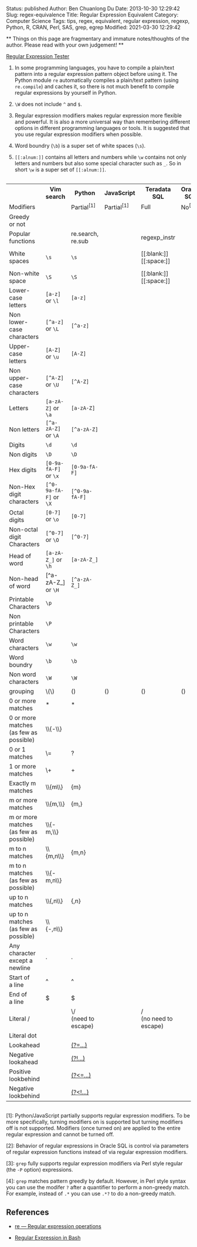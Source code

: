 Status: published
Author: Ben Chuanlong Du
Date: 2013-10-30 12:29:42
Slug: regex-equivalence
Title: Regular Expression Equivalent
Category: Computer Science
Tags: tips, regex, equivalent, regular expression, regexp, Python, R, CRAN, Perl, SAS, grep, egrep
Modified: 2021-03-30 12:29:42

**
Things on this page are fragmentary and immature notes/thoughts of the author. 
Please read with your own judgement!
**

[Regular Expression Tester](https://regex101.com/)


1. In some programming languages,
    you have to compile a plain/text pattern into a regular expression pattern object
    before using it.
    The Python module `re` automatically compiles a plain/text pattern 
    (using `re.compile`)
    and caches it,
    so there is not much benefit to compile regular expressions by yourself in Python.

2. `\W` does not include `^` and `$`.

3. Regular expression modifiers makes regular expression more flexible and powerful. 
    It is also a more universal way 
    than remembering different options in different programming languages or tools. 
    It is suggested that you use regular expression modifiers when possible.

4. Word boundry (`\b`) is a super set of white spaces (`\s`).

5. `[[:alnum:]]` contains all letters and numbers 
    while `\w` contains not only letters and numbers but also some special character such as `_`. 
    So in short `\w` is a super set of `[[:alnum:]]`.


<div style="overflow-x:auto;">
<table style="width:100%">
    <tr>
        <th> </th>
        <th> Vim search </th>
        <th> Python </th>
        <th> JavaScript </th>
        <th> Teradata SQL </th>
        <th> Oracle SQL </th>
        <th> grep </th>
        <th> sed </th>
    </tr>
    <tr>
        <td> Modifiers </td>
        <td> 
        </td>
        <td> 
            Partial<sup>[1]</sup>
        </td>
        <td> 
            Partial<sup>[1]</sup>
        </td>
        <td> Full </td>
        <td> 
            No<sup>[2]</sup> 
        </td>
        <td> Full[3] </td>
        <td> </td>
    </tr>
    <tr>
        <td> Greedy <br> or not</td>
        <td> 
        </td>
        <td> 
        </td>
        <td> 
        </td>
        <td> 
        </td>
        <td> 
        </td>
        <td> 
            Both<sup>[4]</sup>
        </td>
        <td> </td>
    </tr>
    <tr>
        <td> Popular <br> functions </td>
        <td> 
        </td>
        <td> 
            re.search, re.sub
        </td>
        <td> 
        </td>
        <td> 
            regexp_instr
        </td>
        <td> 
        </td>
        <td> </td>
        <td> </td>
    </tr>
    <tr>
        <td> White <br> spaces </td>
        <td> 
            <code>\s</code>
        </td>
        <td> 
            <code>\s</code>
        </td>
        <td> 
        </td>
        <td> 
            [[:blank:]]
            [[:space:]]
        </td>
        <td> 
        </td>
        <td> 
            <code>\s</code> or <code>[[:space:]]</code>
        </td>
        <td> 
            <code>[[:space:]]</code> (recommended) or <code>\s</code>
        </td>
    </tr>
    <tr>
        <td> Non-white <br> space </td>
        <td> 
            <code>\S</code>
        </td>
        <td> 
            <code>\S</code>
        </td>
        <td> 
        </td>
        <td> 
            [[:blank:]]
            [[:space:]]
        </td>
        <td> 
        </td>
        <td> 
            <code>\S</code>
        </td>
        <td> 
            <code>[^[:space:]]</code> or <code>\S</code>
        </td>
    </tr>
    <tr>
        <td> 
            Lower-case <br> letters
        </td>
        <td> 
            <code>[a-z]</code> or <code>\l</code>
        </td>
        <td> 
            <code>[a-z]</code>
        </td>
        <td> 
        </td>
        <td> 
        </td>
        <td> 
        </td>
        <td> 
            <code>[a-z]</code>
        </td>
        <td> 
            <code>[a-z]</code>
        </td>
    </tr>
    <tr>
        <td> 
            Non lower-case <br> characters
        </td>
        <td> 
            <code>[^a-z]</code> or <code>\L</code>
        </td>
        <td> 
            <code>[^a-z]</code>
        </td>
        <td> 
        </td>
        <td> 
        </td>
        <td> 
        </td>
        <td> 
            <code>[^a-z]</code>
        </td>
        <td> 
            <code>[^a-z]</code>
        </td>
    </tr>
    <tr>
        <td> 
            Upper-case <br> letters
        </td>
        <td> 
            <code>[A-Z]</code> or <code>\u</code>
        </td>
        <td> 
            <code>[A-Z]</code>
        </td>
        <td> 
        </td>
        <td> 
        </td>
        <td> 
        </td>
        <td> 
            <code>[A-Z]</code>
        </td>
        <td> 
            <code>[A-Z]</code>
        </td>
    </tr>
    <tr>
        <td> 
            Non upper-case <br> characters
        </td>
        <td> 
            <code>[^A-Z]</code> or <code>\U</code>
        </td>
        <td> 
            <code>[^A-Z]</code>
        </td>
        <td> 
        </td>
        <td> 
        </td>
        <td> 
        </td>
        <td> 
            <code>[^A-Z]</code>
        </td>
        <td> 
            <code>[^A-Z]</code>
        </td>
    </tr>
    <tr>
        <td> 
            Letters
        </td>
        <td> 
            <code>[a-zA-Z]</code> or <code>\a</code>
        </td>
        <td> 
            <code>[a-zA-Z]</code>
        </td>
        <td> 
        </td>
        <td> 
        </td>
        <td> 
        </td>
        <td> 
            <code>[a-zA-Z]</code>
        </td>
        <td> 
            <code>[a-zA-Z]</code>
        </td>
    </tr>
    <tr>
        <td> 
            Non letters
        </td>
        <td> 
            <code>[^a-zA-Z]</code> or <code>\A</code>
        </td>
        <td> 
            <code>[^a-zA-Z]</code>
        </td>
        <td> 
        </td>
        <td> 
        </td>
        <td> 
        </td>
        <td> 
            <code>[^a-zA-Z]</code>
        </td>
        <td> 
            <code>[^a-zA-Z]</code>
        </td>
    </tr>
    <tr>
        <td> 
            Digits
        </td>
        <td> 
            <code>\d</code>
        </td>
        <td> 
            <code>\d</code>
        </td>
        <td> 
        </td>
        <td> 
        </td>
        <td> 
        </td>
        <td> 
            <code>[[:digit:]]</code>
        </td>
        <td> 
            <code>\d</code>
        </td>
    </tr>
    <tr>
        <td> 
            Non digits
        </td>
        <td> 
            <code>\D</code>
        </td>
        <td> 
            <code>\D</code>
        </td>
        <td> 
        </td>
        <td> 
        </td>
        <td> 
        </td>
        <td> 
            <code>[^[:digit:]]</code>
        </td>
        <td> 
            <code>\D</code>
        </td>
    </tr>
    <tr>
        <td> 
            Hex digits
        </td>
        <td> 
            <code>[0-9a-fA-F]</code> or <code>\x</code>
        </td>
        <td> 
            <code>[0-9a-fA-F]</code>
        </td>
        <td> 
        </td>
        <td> 
        </td>
        <td> 
        </td>
        <td> 
            <code>[0-9a-fA-F]</code>
        </td>
        <td> 
            <code>[0-9a-fA-F]</code>
        </td>
    </tr>
    <tr>
        <td> 
            Non-Hex digit <br> characters
        </td>
        <td> 
            <code>[^0-9a-fA-F]</code> or <code>\X</code>
        </td>
        <td> 
            <code>[^0-9a-fA-F]</code>
        </td>
        <td> 
        </td>
        <td> 
        </td>
        <td> 
        </td>
        <td> 
            <code>[^0-9a-fA-F]</code>
        </td>
        <td> 
            <code>[^0-9a-fA-F]</code>
        </td>
    </tr>
    <tr>
        <td> 
            Octal digits
        </td>
        <td> 
            <code>[0-7]</code> or <code>\o</code>
        </td>
        <td> 
            <code>[0-7]</code>
        </td>
        <td> 
        </td>
        <td> 
        </td>
        <td> 
        </td>
        <td> 
            <code>[0-7]</code>
        </td>
        <td> 
            <code>[0-7]</code>
        </td>
    </tr>
    <tr>
        <td> 
            Non-octal digit <br> Characters
        </td>
        <td> 
            <code>[^0-7]</code> or <code>\O</code>
        </td>
        <td> 
            <code>[^0-7]</code>
        </td>
        <td> 
        </td>
        <td> 
        </td>
        <td> 
        </td>
        <td> 
            <code>[^0-7]</code>
        </td>
        <td> 
            <code>[^0-7]</code>
        </td>
    </tr>
    <tr>
        <td> 
            Head of word
        </td>
        <td> 
            <code>[a-zA-Z_]</code> or <code>\h</code>
        </td>
        <td> 
            <code>[a-zA-Z_]</code>
        </td>
        <td> 
        </td>
        <td> 
        </td>
        <td> 
        </td>
        <td> 
            <code>[a-zA-Z_]</code>
        </td>
        <td> 
            <code>[a-zA-Z_]</code>
        </td>
    </tr>
    <tr>
        <td> 
            Non-head <br> of word
        </td>
        <td> 
            <code<code>[^a-zA-Z_]</code> or <code>\H</code>
        </td>
        <td> 
            <code>[^a-zA-Z_]</code>
        </td>
        <td> 
        </td>
        <td> 
        </td>
        <td> 
        </td>
        <td> 
            <code>[^a-zA-Z_]</code>
        </td>
        <td> 
            <code>[^a-zA-Z_]</code>
        </td>
    </tr>
    <tr>
        <td> 
            Printable <br> Characters
        </td>
        <td> 
            <code>\p</code>
        </td>
        <td> 
        </td>
        <td> 
        </td>
        <td> 
        </td>
        <td> 
        </td>
        <td> 
        </td>
        <td> 
        </td>
    </tr>
    <tr>
        <td> 
            Non printable <br> Characters
        </td>
        <td> 
            <code>\P</code>
        </td>
        <td> 
        </td>
        <td> 
        </td>
        <td> 
        </td>
        <td> 
        </td>
        <td> 
        </td>
        <td> 
        </td>
    </tr>
    <tr>
        <td> 
            Word characters
        </td>
        <td> 
            <code>\w</code>
        </td>
        <td> 
            <code>\w</code>
        </td>
        <td> 
        </td>
        <td> 
        </td>
        <td> 
        </td>
        <td> 
            <code>\w</code>
        </td>
        <td> 
            <code>\w</code>
        </td>
    </tr>
    <tr>
        <td> 
            Word boundry
        </td>
        <td> 
            <code>\b</code>
        </td>
        <td> 
            <code>\b</code>
        </td>
        <td> 
        </td>
        <td> 
        </td>
        <td> 
        </td>
        <td> 
            <code>\b</code>
        </td>
        <td> 
            <code>\b</code>
        </td>
    </tr>
    <tr>
        <td> 
            Non word <br> characters
        </td>
        <td> 
            <code>\W</code>
        </td>
        <td> 
            <code>\W</code>
        </td>
        <td> 
        </td>
        <td> 
        </td>
        <td> 
        </td>
        <td> 
            <code>\W</code>
        </td>
        <td> 
            <code>\W</code>
        </td>
    </tr>
    <tr>
        <td> 
            grouping
        </td>
        <td> 
            \(\)
        </td>
        <td> 
            ()
        </td>
        <td> 
            ()
        </td>
        <td> 
            ()
        </td>
        <td> 
            ()
        </td>
        <td> 
            \(\)
        </td>
        <td> 
            ()
        </td>
    </tr>
    <tr>
        <td> 
            0 or more 
            <br> matches
        </td>
        <td> 
            *
        </td>
        <td> 
            *
        </td>
        <td> 
        </td>
        <td> 
        </td>
        <td> 
        </td>
        <td> 
            *
        </td>
        <td> 
            *
        </td>
    </tr>
    <tr>
        <td> 
            0 or more matches 
            <br> (as few as possible)
        </td>
        <td> 
            \\{-\\}
        </td>
        <td> 
        </td>
        <td> 
        </td>
        <td> 
        </td>
        <td> 
        </td>
        <td> 
        </td>
        <td> 
        </td>
    </tr>
    <tr>
        <td> 
            0 or 1 
            <br> matches
        </td>
        <td> 
            \=
        </td>
        <td> 
            ?
        </td>
        <td> 
        </td>
        <td> 
        </td>
        <td> 
        </td>
        <td> 
            ?
        </td>
        <td> 
            ?
        </td>
    </tr>
    <tr>
        <td> 
            1 or more 
            <br> matches
        </td> 
        <td> 
            \+
        </td>
        <td> 
            +
        </td>
        <td> </td>
        <td> </td>
        <td> </td>
        <td> 
            +
        </td>
        <td> 
            +
        </td>
    </tr>
    <tr>
        <td> 
            Exactly m 
            <br> matches
        </td>
        <td> 
            \\{m\\}
        </td>
        <td> 
            {m}
        </td>
        <td> 
        </td>
        <td> 
        </td>
        <td> 
        </td>
        <td> 
            {m}
        </td>
        <td> 
            {m}
        </td>
    </tr>
    <tr>
        <td> 
            m or more 
            <br> matches
        </td>
        <td> 
            \\{m,\\}
        </td>
        <td> 
            {m,}
        </td>
        <td> 
        </td>
        <td> 
        </td>
        <td> 
        </td>
        <td> 
            {m,}
        </td>
        <td> 
            {m,}
        </td>
    </tr>
    <tr>
        <td> 
            m or more matches 
            <br> (as few as possible)
        </td>
        <td> 
            \\{-m,\\}
        </td>
        <td> 
        </td>
        <td> 
        </td>
        <td> 
        </td>
        <td> 
        </td>
        <td> 
        </td>
        <td> 
        </td>
    </tr>
    <tr>
        <td> 
            m to n 
            <br> matches
        </td>
        <td> 
            \\{m,n\\}
        </td>
        <td> 
            {m,n}
        </td>
        <td> </td>
        <td> </td>
        <td> </td>
        <td> 
            {m,n}
        </td>
        <td> 
            {m,n}
        </td>
    </tr>
    <tr>
        <td> 
            m to n matches 
            <br> (as few as possible)
        </td>
        <td> 
            \\{-m,n\\}
        </td> 
        <td> </td> 
        <td> </td> 
        <td> </td> 
        <td> </td> 
        <td> </td> 
        <td> </td>
    </tr>
    <tr>
        <td> 
            up to n 
            <br> matches
        </td>
        <td> 
            \\{,n\\}
        </td>
        <td> 
            {,n}
        </td>
        <td> </td>
        <td> </td>
        <td> </td>
        <td> 
            {,n}
        </td>
        <td> 
            {,n}
        </td>
    </tr>
    <tr>
        <td> 
            up to n matches 
            <br> (as few as possible)
        </td>
        <td> 
            \\{-,n\\}
        </td>
        <td> </td>
        <td> </td>
        <td> </td>
        <td> </td>
        <td> </td>
        <td> </td>
    </tr>
    <tr>
        <td> 
            Any character 
            <br> except a newline
        </td>
        <td> 
            .
        </td>
        <td> 
            .
        </td>
        <td> 
        </td>
        <td> 
        </td>
        <td> 
        </td>
        <td> 
            .
        </td>
        <td> 
            .
        </td>
    </tr>
    <tr>
        <td> 
            Start of 
            <br> a line
        </td>
        <td> 
            ^
        </td>
        <td> 
            ^
        </td>
        <td> 
        </td>
        <td> 
        </td>
        <td> 
        </td>
        <td> 
            ^
        </td>
        <td> 
            ^
        </td>
    </tr>
    <tr>
        <td> 
            End of 
            <br> a line
        </td>
        <td> 
            $
        </td>
        <td> 
            $
        </td>
        <td> 
        </td>
        <td> 
        </td>
        <td> 
        </td>
        <td> 
            $
        </td>
        <td> 
            $
        </td>
    </tr>
    <tr>
        <td> 
            Literal /
        </td>
        <td> 
        </td>
        <td> 
            \/ 
            <br> (need to escape)
        </td> 
        <td> 
        </td>
        <td> 
            / 
            <br> (no need to escape)
        </td>
        <td> 
        </td>
        <td> 
        </td>
    </tr>
    <tr>
        <td> 
            Literal dot
        </td>
        <td> </td>
        <td> </td>
        <td> </td>
        <td> </td>
        <td> </td>
        <td> </td>
        <td> 
            \\.
        </td>
    </tr>
    <tr>
        <td> 
            Lookahead
        </td>
        <td> </td>
        <td> <a href="https://docs.python.org/3/library/re.html#index-20"> (?=...) </a> </td>
        <td> </td>
        <td> </td>
        <td> </td>
        <td> </td>
        <td> 
            \\.
        </td>
    </tr>
    <tr>
        <td> 
            Negative lookahead
        </td>
        <td> </td>
        <td> <a href="https://docs.python.org/3/library/re.html#index-21"> (?!...) </a> </td>
        <td> </td>
        <td> </td>
        <td> </td>
        <td> </td>
        <td> 
            \\.
        </td>
    </tr>
    <tr>
        <td> 
            Positive lookbehind
        </td>
        <td> </td>
        <td> <a href="https://docs.python.org/3/library/re.html#index-22"> (?&lt;=...) </a> </td>
        <td> </td>
        <td> </td>
        <td> </td>
        <td> </td>
        <td> 
            \\.
        </td>
    </tr>
    <tr>
        <td> 
            Negative lookbehind
        </td>
        <td> </td>
        <td> <a href="https://docs.python.org/3/library/re.html#index-23"> (?&lt;!...) </a> </td>
        <td> </td>
        <td> </td>
        <td> </td>
        <td> </td>
        <td> 
            \\.
        </td>
    </tr>
</table>
</div>

[1]: Python/JavaScript partially supports regular expression modifiers.
    To be more specifically,
    turning modifiers on is supported
    but turning modifiers off is not supported.
    Modifiers (once turned on) are applied to the entire regular expression
    and cannot be turned off.

[2]: Behavior of regular expressions in Oracle SQL 
    is control via parameters of regular expression  functions 
    instead of via regular expression modifiers.

[3]: `grep` fully supports regular expression modifiers 
    via Perl style regular (the `-P` option) expressions.

[4]: `grep` matches pattern greedly by default.
    However, 
    in Perl style syntax you can use the modifer `?` after a quantifier to perform a non-greedy match.
    For example, 
    instead of `.*` you can use `.*?` to do a non-greedy match.
## References
- [re — Regular expression operations](https://docs.python.org/3/library/re.html)

- [Regular Expression in Bash](http://www.legendu.net/misc/blog/regular-expression-in-bash/)
